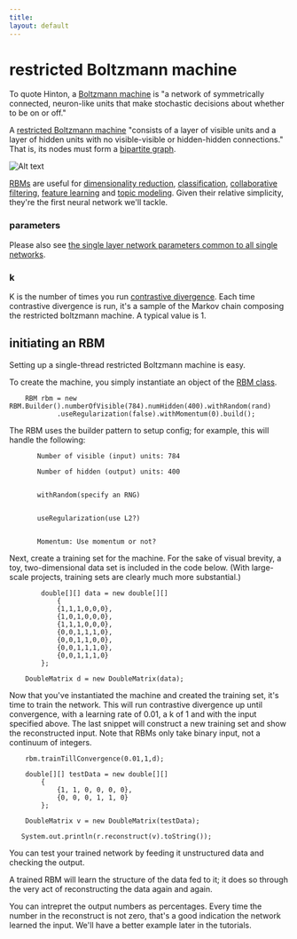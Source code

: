 ```yaml
---
title: 
layout: default
---
```


# restricted Boltzmann machine

To quote Hinton, a [Boltzmann machine](http://www.scholarpedia.org/article/Boltzmann_machine) is "a network of symmetrically connected, neuron-like units that make stochastic decisions about whether to be on or off." 

A [restricted Boltzmann machine](http://www.scholarpedia.org/article/Boltzmann_machine#Restricted_Boltzmann_machines) "consists of a layer of visible units and a layer of hidden units with no visible-visible or hidden-hidden connections." That is, its nodes must form a [bipartite graph](https://en.wikipedia.org/wiki/Bipartite_graph). 

![Alt text](../img/bipartite_graph.png)

[RBMs](../glossary.html#restrictedboltzmannmachine) are useful for [dimensionality reduction](https://en.wikipedia.org/wiki/Dimensionality_reduction), [classification](https://en.wikipedia.org/wiki/Statistical_classification), [collaborative filtering](https://en.wikipedia.org/wiki/Collaborative_filtering), [feature learning](https://en.wikipedia.org/wiki/Feature_learning) and [topic modeling](https://en.wikipedia.org/wiki/Topic_model). Given their relative simplicity, they're the first neural network we'll tackle.

### parameters

Please also see [the single layer network parameters common to all single networks](../singlelayernetwork.html).

### k 

K is the number of times you run [contrastive divergence](../glossary.html#contrastivedivergence). Each time contrastive divergence is run, it's a sample of the Markov chain composing the restricted boltzmann machine. A typical value is 1.

## initiating an RBM

Setting up a single-thread restricted Boltzmann machine is easy. 

To create the machine, you simply instantiate an object of the [RBM class](../doc/com/ccc/deeplearning/rbm/RBM.html).


		RBM rbm = new RBM.Builder().numberOfVisible(784).numHidden(400).withRandom(rand)
				.useRegularization(false).withMomentum(0).build();

The RBM uses the builder pattern to setup config; for example, this will handle the following:

           Number of visible (input) units: 784

           Number of hidden (output) units: 400 


           withRandom(specify an RNG)


           useRegularization(use L2?)


           Momentum: Use momentum or not?

Next, create a training set for the machine. For the sake of visual brevity, a toy, two-dimensional data set is included in the code below. (With large-scale projects, training sets are clearly much more substantial.)


            double[][] data = new double[][]
				{
				{1,1,1,0,0,0},
				{1,0,1,0,0,0},
				{1,1,1,0,0,0},
				{0,0,1,1,1,0},
				{0,0,1,1,0,0},
				{0,0,1,1,1,0},
				{0,0,1,1,1,0}
			};

		DoubleMatrix d = new DoubleMatrix(data);

Now that you've instantiated the machine and created the training set, it's time to train the network. This will run contrastive divergence up until convergence, with a learning rate of 0.01, a k of 1 and with the input specified above. The last snippet will construct a new training set and show the reconstructed input. Note that RBMs only take binary input, not a continuum of integers.



		rbm.trainTillConvergence(0.01,1,d);
		
        double[][] testData = new double[][]
			{
			    {1, 1, 0, 0, 0, 0},
				{0, 0, 0, 1, 1, 0}
			};

		DoubleMatrix v = new DoubleMatrix(testData);	

       System.out.println(r.reconstruct(v).toString());


You can test your trained network by feeding it unstructured data and checking the output.

A trained RBM will learn the structure of the data fed to it; it does so through the very act of reconstructing the data again and again. 

You can intrepret the output numbers as percentages. Every time the number in the reconstruct is not zero, that's a good indication the network learned the input. We'll have a better example later in the tutorials.